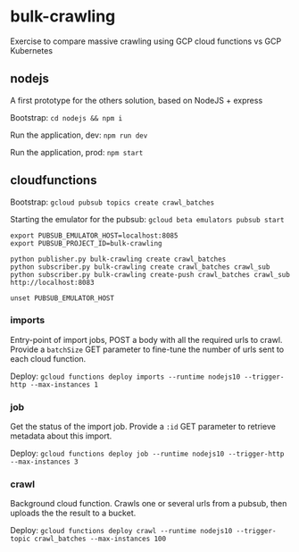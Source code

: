 # bulk-crawling

Exercise to compare massive crawling using GCP cloud functions vs GCP Kubernetes

## nodejs

A first prototype for the others solution, based on NodeJS + express

Bootstrap: `cd nodejs && npm i`

Run the application, dev: `npm run dev`

Run the application, prod: `npm start`

## cloudfunctions

Bootstrap: `gcloud pubsub topics create crawl_batches`

Starting the emulator for the pubsub: `gcloud beta emulators pubsub start`
```
export PUBSUB_EMULATOR_HOST=localhost:8085
export PUBSUB_PROJECT_ID=bulk-crawling
```
```
python publisher.py bulk-crawling create crawl_batches
python subscriber.py bulk-crawling create crawl_batches crawl_sub
python subscriber.py bulk-crawling create-push crawl_batches crawl_sub http://localhost:8083

unset PUBSUB_EMULATOR_HOST
```

### imports

Entry-point of import jobs, POST a body with all the required urls to crawl.
Provide a `batchSize` GET parameter to fine-tune the number of urls sent to each cloud function.

Deploy: `gcloud functions deploy imports --runtime nodejs10 --trigger-http --max-instances 1`

### job

Get the status of the import job. Provide a `:id` GET parameter to retrieve metadata about this import.

Deploy: `gcloud functions deploy job --runtime nodejs10 --trigger-http --max-instances 3`

### crawl

Background cloud function. Crawls one or several urls from a pubsub, then uploads the the result
to a bucket.

Deploy: `gcloud functions deploy crawl --runtime nodejs10 --trigger-topic crawl_batches --max-instances 100`
